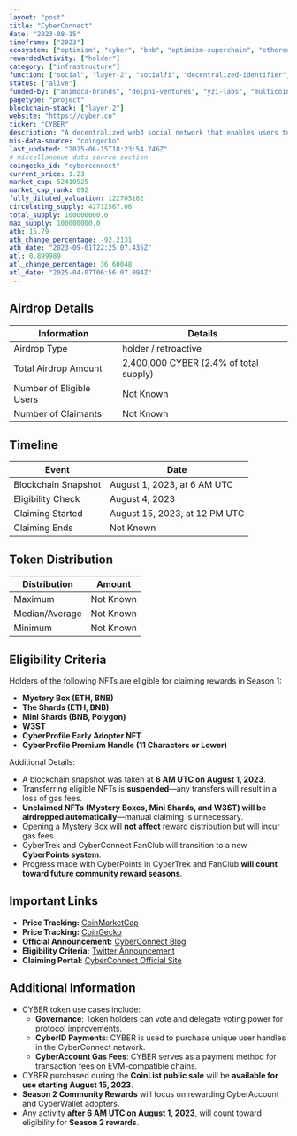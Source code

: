 ```yaml
---
layout: "post"
title: "CyberConnect"
date: "2023-08-15"
timeframe: ["2023"]
ecosystem: ["optimism", "cyber", "bnb", "optimism-superchain", "ethereum"]
rewardedActivity: ["holder"]
category: ["infrastructure"]
function: ["social", "layer-2", "socialfi", "decentralized-identifier", "nft", "smart-contract-platform"]
status: ["alive"]
funded-by: ["animoca-brands", "delphi-ventures", "yzi-labs", "multicoin-capital"]
pagetype: "project"
blockchain-stack: ["layer-2"]
website: "https://cyber.co"
ticker: "CYBER"
description: "A decentralized web3 social network that enables users to own their digital identities, content, connections, and interactions."
mis-data-source: "coingecko"
last_updated: "2025-06-15T18:23:54.746Z"
# miscellaneous data source section
coingecko_id: "cyberconnect"
current_price: 1.23
market_cap: 52410525
market_cap_rank: 692
fully_diluted_valuation: 122705162
circulating_supply: 42712567.06
total_supply: 100000000.0
max_supply: 100000000.0
ath: 15.79
ath_change_percentage: -92.2131
ath_date: "2023-09-01T22:25:07.435Z"
atl: 0.899989
atl_change_percentage: 36.60048
atl_date: "2025-04-07T06:56:07.094Z"
---
```


## Airdrop Details

| Information              | Details                                |
| ------------------------ | -------------------------------------- |
| Airdrop Type             | holder / retroactive                   |
| Total Airdrop Amount     | 2,400,000 CYBER (2.4% of total supply) |
| Number of Eligible Users | Not Known                              |
| Number of Claimants      | Not Known                              |

## Timeline

| Event               | Date                          |
| ------------------- | ----------------------------- |
| Blockchain Snapshot | August 1, 2023, at 6 AM UTC   |
| Eligibility Check   | August 4, 2023                |
| Claiming Started    | August 15, 2023, at 12 PM UTC |
| Claiming Ends       | Not Known                     |

## Token Distribution

| Distribution   | Amount    |
| -------------- | --------- |
| Maximum        | Not Known |
| Median/Average | Not Known |
| Minimum        | Not Known |

## Eligibility Criteria

Holders of the following NFTs are eligible for claiming rewards in Season 1:

- **Mystery Box (ETH, BNB)**
- **The Shards (ETH, BNB)**
- **Mini Shards (BNB, Polygon)**
- **W3ST**
- **CyberProfile Early Adopter NFT**
- **CyberProfile Premium Handle (11 Characters or Lower)**

Additional Details:

- A blockchain snapshot was taken at **6 AM UTC on August 1, 2023**.
- Transferring eligible NFTs is **suspended**—any transfers will result in a loss of gas fees.
- **Unclaimed NFTs (Mystery Boxes, Mini Shards, and W3ST) will be airdropped automatically**—manual claiming is unnecessary.
- Opening a Mystery Box will **not affect** reward distribution but will incur gas fees.
- CyberTrek and CyberConnect FanClub will transition to a new **CyberPoints system**.
- Progress made with CyberPoints in CyberTrek and FanClub **will count toward future community reward seasons**.

## Important Links

- **Price Tracking:** [CoinMarketCap](https://coinmarketcap.com/currencies/cyberconnect)
- **Price Tracking:** [CoinGecko](https://www.coingecko.com/en/coins/cyberconnect)
- **Official Announcement:** [CyberConnect Blog](https://cyber.co/article/it-s-cyber-time-now-live-on-binance-launchpool)
- **Eligibility Criteria:** [Twitter Announcement](https://x.com/BuildOnCyber/status/1687357933477040129)
- **Claiming Portal:** [CyberConnect Official Site](https://cyber.co)

## Additional Information

- CYBER token use cases include:
  - **Governance**: Token holders can vote and delegate voting power for protocol improvements.
  - **CyberID Payments**: CYBER is used to purchase unique user handles in the CyberConnect network.
  - **CyberAccount Gas Fees**: CYBER serves as a payment method for transaction fees on EVM-compatible chains.
- CYBER purchased during the **CoinList public sale** will be **available for use starting August 15, 2023**.
- **Season 2 Community Rewards** will focus on rewarding CyberAccount and CyberWallet adopters.
- Any activity **after 6 AM UTC on August 1, 2023**, will count toward eligibility for **Season 2 rewards**.